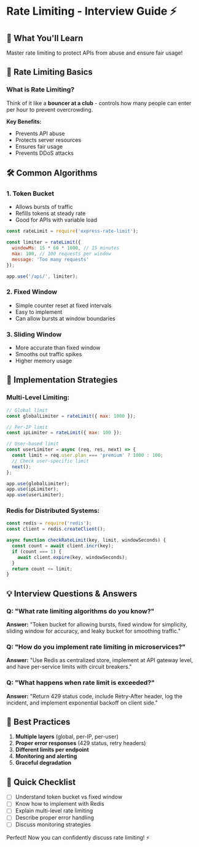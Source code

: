 # Rate Limiting - Interview Guide ⚡

## 🎯 What You'll Learn
Master rate limiting to protect APIs from abuse and ensure fair usage!

## 🌟 Rate Limiting Basics

### What is Rate Limiting?
Think of it like a **bouncer at a club** - controls how many people can enter per hour to prevent overcrowding.

**Key Benefits:**
- Prevents API abuse
- Protects server resources  
- Ensures fair usage
- Prevents DDoS attacks

## 🛠️ Common Algorithms

### 1. **Token Bucket**
- Allows bursts of traffic
- Refills tokens at steady rate
- Good for APIs with variable load

```javascript
const rateLimit = require('express-rate-limit');

const limiter = rateLimit({
  windowMs: 15 * 60 * 1000, // 15 minutes
  max: 100, // 100 requests per window
  message: 'Too many requests'
});

app.use('/api/', limiter);
```

### 2. **Fixed Window**
- Simple counter reset at fixed intervals
- Easy to implement
- Can allow bursts at window boundaries

### 3. **Sliding Window**
- More accurate than fixed window
- Smooths out traffic spikes
- Higher memory usage

## 🎯 Implementation Strategies

### Multi-Level Limiting:
```javascript
// Global limit
const globalLimiter = rateLimit({ max: 1000 });

// Per-IP limit
const ipLimiter = rateLimit({ max: 100 });

// User-based limit
const userLimiter = async (req, res, next) => {
  const limit = req.user.plan === 'premium' ? 1000 : 100;
  // Check user-specific limit
  next();
};

app.use(globalLimiter);
app.use(ipLimiter);
app.use(userLimiter);
```

### Redis for Distributed Systems:
```javascript
const redis = require('redis');
const client = redis.createClient();

async function checkRateLimit(key, limit, windowSeconds) {
  const count = await client.incr(key);
  if (count === 1) {
    await client.expire(key, windowSeconds);
  }
  return count <= limit;
}
```

## 💡 Interview Questions & Answers

### Q: "What rate limiting algorithms do you know?"
**Answer:** "Token bucket for allowing bursts, fixed window for simplicity, sliding window for accuracy, and leaky bucket for smoothing traffic."

### Q: "How do you implement rate limiting in microservices?"
**Answer:** "Use Redis as centralized store, implement at API gateway level, and have per-service limits with circuit breakers."

### Q: "What happens when rate limit is exceeded?"
**Answer:** "Return 429 status code, include Retry-After header, log the incident, and implement exponential backoff on client side."

## 🚀 Best Practices

1. **Multiple layers** (global, per-IP, per-user)
2. **Proper error responses** (429 status, retry headers)
3. **Different limits per endpoint**
4. **Monitoring and alerting**
5. **Graceful degradation**

## 🔧 Quick Checklist

- [ ] Understand token bucket vs fixed window
- [ ] Know how to implement with Redis
- [ ] Explain multi-level rate limiting
- [ ] Describe proper error handling
- [ ] Discuss monitoring strategies

Perfect! Now you can confidently discuss rate limiting! ⚡ 
